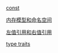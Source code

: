 [const](const.md "const")

[内存模型和命名空间](内存模型和命名空间.md "内存模型和命名空间")

[左值引用和右值引用](左值引用和右值引用.md "左值引用和右值引用")

[type traits](<type traits.md> "type traits")
